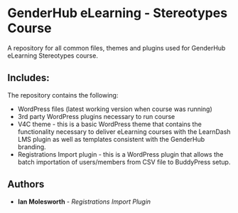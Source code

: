 #  GenderHub eLearning - Stereotypes Course

A repository for all common files, themes and plugins used for GenderHub eLearning Stereotypes course.

## Includes:

The repository contains the following:
*	WordPress files (latest working version when course was running)
*	3rd party WordPress plugins necessary to run course
*	V4C theme - this is a basic WordPress theme that contains the functionality necessary to deliver eLearning courses with the LearnDash LMS plugin as well as templates consistent with the GenderHub branding. 
*	Registrations Import plugin - this is a WordPress plugin that allows the batch importation of users/members from CSV file to BuddyPress setup. 

## Authors

* **Ian Molesworth** - *Registrations Import Plugin*